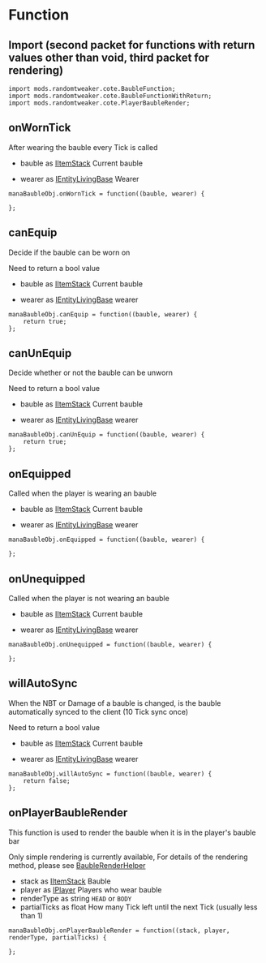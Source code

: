 # Function

## Import (second packet for functions with return values other than void, third packet for rendering)

```zenscript
import mods.randomtweaker.cote.BaubleFunction;
import mods.randomtweaker.cote.BaubleFunctionWithReturn;
import mods.randomtweaker.cote.PlayerBaubleRender;
```

## onWornTick

After wearing the bauble every Tick is called

* bauble as [IItemStack](https://docs.blamejared.com/1.12/en/Vanilla/Items/IItemStack/) Current bauble

* wearer
  as [IEntityLivingBase](https://docs.blamejared.com/1.12/en/Vanilla/Entities/IEntityLivingBase/)
  Wearer

```zenscript
manaBaubleObj.onWornTick = function((bauble, wearer) {

};
```

## canEquip

Decide if the bauble can be worn on

Need to return a bool value

* bauble as [IItemStack](https://docs.blamejared.com/1.12/en/Vanilla/Items/IItemStack/) Current bauble

* wearer
  as [IEntityLivingBase](https://docs.blamejared.com/1.12/en/Vanilla/Entities/IEntityLivingBase/)
  wearer

```zenscript
manaBaubleObj.canEquip = function((bauble, wearer) {
    return true;
};
```

## canUnEquip

Decide whether or not the bauble can be unworn

Need to return a bool value

* bauble as [IItemStack](https://docs.blamejared.com/1.12/en/Vanilla/Items/IItemStack/) Current bauble

* wearer
  as [IEntityLivingBase](https://docs.blamejared.com/1.12/en/Vanilla/Entities/IEntityLivingBase/)
  wearer

```zenscript
manaBaubleObj.canUnEquip = function((bauble, wearer) {
    return true;
};
```

## onEquipped

Called when the player is wearing an bauble

* bauble as [IItemStack](https://docs.blamejared.com/1.12/en/Vanilla/Items/IItemStack/) Current bauble

* wearer
  as [IEntityLivingBase](https://docs.blamejared.com/1.12/en/Vanilla/Entities/IEntityLivingBase/)
  wearer

```zenscript
manaBaubleObj.onEquipped = function((bauble, wearer) {
    
};
```

## onUnequipped

Called when the player is not wearing an bauble

* bauble as [IItemStack](https://docs.blamejared.com/1.12/en/Vanilla/Items/IItemStack/) Current bauble

* wearer
  as [IEntityLivingBase](https://docs.blamejared.com/1.12/en/Vanilla/Entities/IEntityLivingBase/)
  wearer

```zenscript
manaBaubleObj.onUnequipped = function((bauble, wearer) {
    
};
```

## willAutoSync

When the NBT or Damage of a bauble is changed, is the bauble automatically synced to the client (10 Tick sync once)

Need to return a bool value

* bauble as [IItemStack](https://docs.blamejared.com/1.12/en/Vanilla/Items/IItemStack/) Current bauble

* wearer
  as [IEntityLivingBase](https://docs.blamejared.com/1.12/en/Vanilla/Entities/IEntityLivingBase/)
  wearer

```zenscript
manaBaubleObj.willAutoSync = function((bauble, wearer) {
    return false;
};
```

## onPlayerBaubleRender

This function is used to render the bauble when it is in the player's bauble bar

Only simple rendering is currently available,
For details of the rendering method, please see [BaubleRenderHelper](https://github.com/ikexing-cn/RandomTweaker/blob/master/wiki/en_us/BaubleRenderHelper.md)

* stack as [IItemStack](https://docs.blamejared.com/1.12/en/Vanilla/Items/IItemStack/) Bauble
* player as [IPlayer](https://docs.blamejared.com/1.12/en/Vanilla/Players/IPlayer/) Players who wear bauble
* renderType as string `HEAD` or `BODY`
* partialTicks as float How many Tick left until the next Tick (usually less than 1)

```zenscript
manaBaubleObj.onPlayerBaubleRender = function((stack, player, renderType, partialTicks) {
    
};
```
